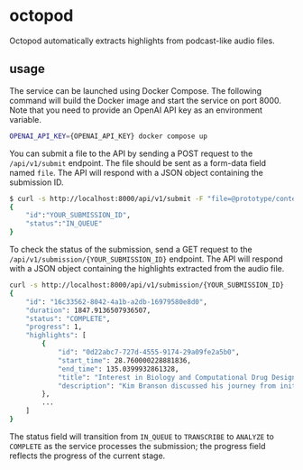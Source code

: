 # octopod
Octopod automatically extracts highlights from podcast-like audio files.

## usage
The service can be launched using Docker Compose. The following command will build the Docker image and start the service on port 8000. Note that you need to provide an OpenAI API key as an environment variable.

```bash
OPENAI_API_KEY={OPENAI_API_KEY} docker compose up
````

You can submit a file to the API by sending a POST request to the `/api/v1/submit` endpoint. The file should be sent as a form-data field named `file`. The API will respond with a JSON object containing the submission ID.

```bash
$ curl -s http://localhost:8000/api/v1/submit -F "file=@prototype/content/browser.mp3"
{
    "id":"YOUR_SUBMISSION_ID",
    "status":"IN_QUEUE"
}
```

To check the status of the submission, send a GET request to the `/api/v1/submission/{YOUR_SUBMISSION_ID}` endpoint. The API will respond with a JSON object containing the highlights extracted from the audio file.

```bash
curl -s http://localhost:8000/api/v1/submission/{YOUR_SUBMISSION_ID}
{
    "id": "16c33562-8042-4a1b-a2db-16979580e8d0",
    "duration": 1847.9136507936507,
    "status": "COMPLETE",
    "progress": 1,
    "highlights": [
        {
            "id": "0d22abc7-727d-4555-9174-29a09fe2a5b0",
            "start_time": 28.760000228881836,
            "end_time": 135.0399932861328,
            "title": "Interest in Biology and Computational Drug Design",
            "description": "Kim Branson discussed his journey from initially being drawn to molecular biology and bacterial pathogenesis in university to discovering his passion for computational drug design. He highlighted the interplay between his childhood interest in computers, his love for math and physics, and the allure of structural biology. Kim also shared insights into the development of computational methods for drug design and the success of the neuraminidase drug Relenza, which was designed using computational techniques.",
        },
        ...
    ]
}
```

The status field will transition from `IN_QUEUE` to `TRANSCRIBE` to `ANALYZE` to `COMPLETE` as the service processes the submission; the progress field reflects the progress of the current stage.

